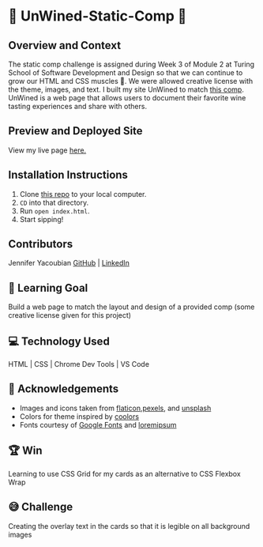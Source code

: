 # 🍷 UnWined-Static-Comp 🍷

## Overview and Context
The static comp challenge is assigned during Week 3 of Module 2 at Turing School of Software Development and Design so that we can continue to grow our HTML and CSS muscles 💪. We were allowed creative license with the theme, images, and text. I built my site UnWined to match [this comp](https://frontend.turing.edu/assets/images/static-comp-challenge-2.jpg). UnWined is a web page that allows users to document their favorite wine tasting experiences and share with others.

## Preview and Deployed Site
View my live page [here.](https://jmyacobn.github.io/UnWined-Static-Comp/)

## Installation Instructions
1. Clone [this repo](https://github.com/jmyacobn/UnWined-Static-Comp) to your local computer.
2. `CD` into that directory.
4. Run `open index.html`.
5. Start sipping!

## Contributors
Jennifer Yacoubian [GitHub](https://github.com/jmyacobn) | [LinkedIn](https://www.linkedin.com/in/jennifer-yacoubian/)

## 🎯 Learning Goal
Build a web page to match the layout and design of a provided comp (some creative license given for this project)

## 💻 Technology Used
HTML | CSS | Chrome Dev Tools | VS Code

## 📣 Acknowledgements
- Images and icons taken from [flaticon](https://www.flaticon.com/),[pexels](https://www.pexels.com/), and [unsplash](https://unsplash.com/)
- Colors for theme inspired by [coolors](https://coolors.co/)
- Fonts courtesy of [Google Fonts](https://fonts.google.com/) and [loremipsum](https://loremipsum.io/ultimate-list-of-lorem-ipsum-generators/)

## 🏆 Win
Learning to use CSS Grid for my cards as an alternative to CSS Flexbox Wrap

## 😅 Challenge
Creating the overlay text in the cards so that it is legible on all background images
